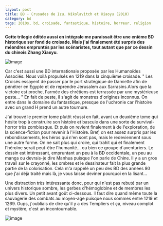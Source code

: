 ```yaml
---
layout: post
title: BD - Crusades de Izu, Nikolavitch et Xiaoyu (2010)
category: bd
tags: 2010s, bd, croisade, fantastique, histoire, horreur, religion
---
```

**Cette trilogie éditée aussi en intégrale me paraissait être une enième BD historique sur fond de croisade. Mais j'ai finalement été surpris des méandres empruntés par les scénaristes, tout autant que par ce dessin du chinois Zhang Xiaoyu.**

![image](https://cheziceman.files.wordpress.com/2019/04/crusades.jpeg)

Car c'est aussi une BD internationale proposée par les Humanoïdes Associés. Nous voilà propulsés en 1219 dans la cinquième croisade. " Les Croisés essayent de passer par  le port stratégique de Damiette afin de pénétrer en Egypte et de reprendre Jérusalem aux Sarrasins.Alors que la victoire est proche, l'armée des chrétiens est terrassée par une mystérieuse peste... " En fait de peste, il s'agit de monstres d'origines inconnus. On entre dans le domaine du fantastique, presque de l'uchronie car l'histoire avec un grand H prend un autre tournure. 

J'ai trouvé le premier tome plutôt réussi en fait, avant un deuxième tome qui hésite trop à construire son histoire et bascule dans une sorte de survival-horror très zombiesque. Et puis on revient finalement à de l'exploration, de la science-fiction pour revenir à l'Histoire. Bref, on est assez surpris par les rebondissements, les héros qui n'en sont pas, mais le redeviennent sous une autre forme. On ne sait plus qui croire, qui trahit qui et finalement l'héroïne serait peut-être l'humanité... ou bien ce groupe d'aventuriers. Le dessin est intéressant, empruntant un peu à la BD occidentale, un peu au manga ou devrais-je dire Manhua puisque l'on parle de Chine. Il y a un gros travail sur le crayonné, les ombres et le dessinateur fait la plus grande partie de la colorisation. Cela m'a rappelé un peu des BD des années 80 que j'ai déjà traité mais là, je vous laisse deviner pourquoi en la lisant...

Une distraction très intéressante donc, pour qui n'est pas rebuté par un univers historique sombre, les gerbes d'hémoglobine et de membres les plus divers. Un petit avant goût ci-dessous. Il faut dire quand même toute la sauvagerie des combats au moyen-age puisque nous sommes entre 1219 et 1269. Oups, j'oubliais de dire qu'il y a des Templiers et ça, niveau complot et mystère, c'est un incontournable.

![image](https://cheziceman.files.wordpress.com/2019/04/crusades2.jpeg)
